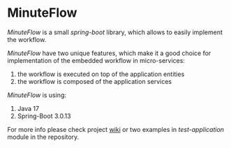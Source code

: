 # MinuteFlow

*MinuteFlow* is a small *spring-boot* library, which allows to easily implement the workflow.

*MinuteFlow* have two unique features, which make it a good choice
for implementation of the embedded workflow in micro-services:
1. the workflow is executed on top of the application entities
2. the workflow is composed of the application services

*MinuteFlow* is using:
1. Java 17
2. Spring-Boot 3.0.13

For more info please check project [wiki](https://github.com/jan-komrska/minuteflow/wiki)
or two examples in *test-application* module in the repository.

